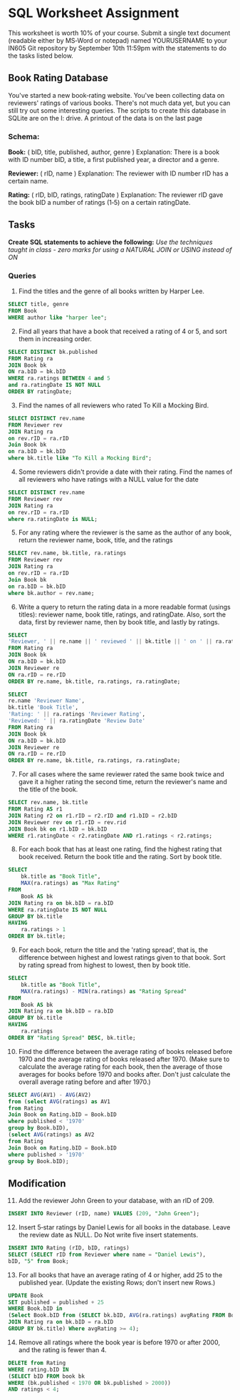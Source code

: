 # SQL Worksheet Assignment

This worksheet is worth 10% of your course. Submit a single text document (readable either by MS‐Word or notepad) named YOURUSERNAME  to your IN605 Git repository by September 10th 11:59pm with the statements to do the tasks listed below.

## Book Rating Database

You've started a new book‐rating website. You've been collecting data on reviewers' ratings of various books. There's not much data yet, but you can still try out some interesting queries. The scripts to create this database in SQLite are on the I: drive. A printout of the data is on the last page

### Schema:

**Book:** ( bID, title, published, author, genre ) Explanation: There is a book with ID number bID, a title, a first published year, a director and a genre.

**Reviewer:** ( rID, name ) Explanation: The reviewer with ID number rID has a certain name.

**Rating:** ( rID, bID, ratings, ratingDate ) Explanation: The reviewer rID gave the book bID a number of ratings (1‐5) on a certain ratingDate.

## Tasks

**Create SQL statements to achieve the following:**
*Use the techniques taught in class - zero marks for using a NATURAL JOIN or USING instead of ON*

### Queries

1. Find the titles and the genre of all books written by Harper Lee.
```sql
SELECT title, genre
FROM Book
WHERE author like "harper lee";
```
2. Find all years that have a book that received a rating of 4 or 5, and sort them in increasing order.
```sql
SELECT DISTINCT bk.published
FROM Rating ra
JOIN Book bk
ON ra.bID = bk.bID
WHERE ra.ratings BETWEEN 4 and 5
and ra.ratingDate IS NOT NULL
ORDER BY ratingDate;
```
3. Find the names of all reviewers who rated To Kill a Mocking Bird.
```sql
SELECT DISTINCT rev.name
FROM Reviewer rev
JOIN Rating ra
on rev.rID = ra.rID
Join Book bk
on ra.bID = bk.bID
where bk.title like "To Kill a Mocking Bird";
```
4. Some reviewers didn't provide a date with their rating. Find the names of all reviewers who have ratings with a NULL value for the date
```sql
SELECT DISTINCT rev.name
FROM Reviewer rev
JOIN Rating ra
on rev.rID = ra.rID
where ra.ratingDate is NULL;
```
5. For any rating where the reviewer is the same as the author of any book, return the reviewer name, book, title, and the ratings
```sql
SELECT rev.name, bk.title, ra.ratings
FROM Reviewer rev
JOIN Rating ra
on rev.rID = ra.rID
Join Book bk
on ra.bID = bk.bID
where bk.author = rev.name;
```
6. Write a query to return the rating data in a more readable format (usings titles): reviewer name, book title, ratings, and ratingDate. Also, sort the data, first by reviewer name, then by book title, and lastly by ratings.
```sql
SELECT 
'Reviewer, ' || re.name || ' reviewed ' || bk.title || ' on ' || ra.ratingDate || ' giving it a rating of ' || ra.ratings || ' out of 5.' 'Book Reviews'
FROM Rating ra
JOIN Book bk
ON ra.bID = bk.bID
JOIN Reviewer re
ON ra.rID = re.rID
ORDER BY re.name, bk.title, ra.ratings, ra.ratingDate;

SELECT 
re.name 'Reviewer Name', 
bk.title 'Book Title', 
'Rating: ' || ra.ratings 'Reviewer Rating', 
'Reviewed: ' || ra.ratingDate 'Review Date'
FROM Rating ra
JOIN Book bk
ON ra.bID = bk.bID
JOIN Reviewer re
ON ra.rID = re.rID
ORDER BY re.name, bk.title, ra.ratings, ra.ratingDate;
```
7. For all cases where the same reviewer rated the same book twice and gave it a higher rating the second time, return the reviewer's name and the title of the book.
```sql
SELECT rev.name, bk.title
FROM Rating AS r1 
JOIN Rating r2 on r1.rID = r2.rID and r1.bID = r2.bID
JOIN Reviewer rev on r1.rID = rev.rid 
JOIN Book bk on r1.bID = bk.bID
WHERE r1.ratingDate < r2.ratingDate AND r1.ratings < r2.ratings;
```
8. For each book that has at least one rating, find the highest rating that book received. Return the book title and the rating. Sort by book title.
```sql
SELECT 
    bk.title as "Book Title",
	MAX(ra.ratings) as "Max Rating"
FROM
    Book AS bk
JOIN Rating ra on bk.bID = ra.bID
WHERE ra.ratingDate IS NOT NULL
GROUP BY bk.title
HAVING 
    ra.ratings > 1
ORDER BY bk.title;
```
9. For each book, return the title and the 'rating spread', that is, the difference between highest and lowest ratings given to that book. Sort by rating spread from highest to lowest, then by book title.
```sql
SELECT 
    bk.title as "Book Title",
	MAX(ra.ratings) - MIN(ra.ratings) as "Rating Spread"
FROM
    Book AS bk
JOIN Rating ra on bk.bID = ra.bID
GROUP BY bk.title
HAVING 
    ra.ratings
ORDER BY "Rating Spread" DESC, bk.title;
```
10. Find the difference between the average rating of books released before 1970 and the average rating of books released after 1970. (Make sure to calculate the average rating for each book, then the average of those averages for books before 1970 and books after. Don't just calculate the overall average rating before and after 1970.)
```sql
SELECT AVG(AV1) - AVG(AV2)
from (select AVG(ratings) as AV1
from Rating
Join Book on Rating.bID = Book.bID
where published < '1970'
group by Book.bID),
(select AVG(ratings) as AV2
from Rating
Join Book on Rating.bID = Book.bID
where published > '1970'
group by Book.bID);
```
## Modification 

11. Add the reviewer John Green to your database, with an rID of 209.
```sql
INSERT INTO Reviewer (rID, name) VALUES (209, "John Green");
```
12. Insert 5‐star ratings by Daniel Lewis for all books in the database. Leave the review date as NULL. Do Not write five insert statements.
```sql
INSERT INTO Rating (rID, bID, ratings)
SELECT (SELECT rID from Reviewer where name = "Daniel Lewis"),
bID, "5" from Book;
```
13. For all books that have an average rating of 4 or higher, add 25 to the published year. (Update the existing Rows; don't insert new Rows.)
```sql
UPDATE Book
SET published = published + 25
WHERE Book.bID in
(Select Book.bID from (SELECT bk.bID, AVG(ra.ratings) avgRating FROM Book bk
JOIN Rating ra on bk.bID = ra.bID
GROUP BY bk.title) Where avgRating >= 4);
```
14. Remove all ratings where the book year is before 1970 or after 2000, and the rating is fewer than 4.
```sql
DELETE from Rating
WHERE rating.bID IN
(SELECT bID FROM book bk 
WHERE (bk.published < 1970 OR bk.published > 2000)) 
AND ratings < 4;
```

